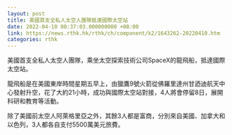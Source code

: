 ```yaml
---
layout: post
title: 美國首支全私人太空人團隊抵達國際太空站
date: 2022-04-10 00:37:03.000000000 +08:00
link: https://news.rthk.hk/rthk/ch/component/k2/1643262-20220410.htm
categories: rthk
---
```


美國首支全私人太空人團隊，乘坐太空探索技術公司SpaceX的龍飛船，抵達國際太空站。

龍飛船是在美國東岸時間星期五早上，由獵鷹9號火箭從佛羅里達州甘迺迪航天中心發射升空，花了大約21小時，成功與國際太空站對接，4人將會停留8日，展開科研和教育等活動。

除了美國前太空人阿萊格里亞之外，其餘3人都是富商，分別來自美國、加拿大和以色列，3人都各自支付5500萬美元旅費。
